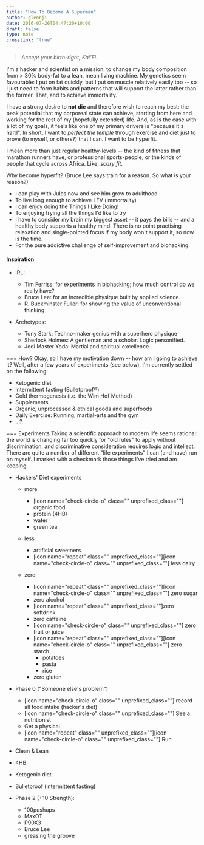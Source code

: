 ```yaml
---
title: "How To Become A Superman"
author: glennji
date: 2016-07-26T04:47:20+10:00
draft: false
type: note
crosslink: "true"
---
```

> *Accept your birth-right, Kal'El.*

I'm a hacker and scientist on a mission: to change my body composition from &gt; 30% body-fat to a lean, mean living machine. My genetics seem favourable: I put on fat quickly, but I put on muscle relatively easily too -- so I just need to form habits and patterns that will support the latter rather than the former.
That, and to achieve immortality.

I have a strong desire to **not die** and therefore wish to reach my best: the peak potential that my corporeal state can achieve, starting from here and working for the rest of my (hopefully extended) life.
And, as is the case with a lot of my goals, it feels like one of my primary drivers is "because it's hard". In short, I want to *perfect the temple* through exercise and diet just to prove (to myself, or others?) that I can. I want to be hyperfit.


I mean more than just regular healthy-levels -- the kind of fitness that marathon runners have, or professional sports-people, or the kinds of people that cycle across Africa. Like, *scary fit*.

Why become hyperfit? (Bruce Lee says train for a reason. So what is your reason?)

 - I can play with Jules now and see him grow to adulthood
 - To live long enough to achieve LEV (immortality)
 - I can enjoy doing the Things I Like Doing!
 - To enjoying trying all the things I'd like to try
 - I have to consider my brain my biggest asset -- it pays the bills -- and a healthy body supports a healthy mind. There is no point practising relaxation and single-pointed focus if my body won't support it, so now is the time.
 - For the pure addictive challenge of self-improvement and biohacking



<h4>Inspiration</h4>

 - IRL:
     - Tim Ferriss: for experiments in biohacking; how much control do we really have?
     - Bruce Lee: for an incredible physique built by applied science.
     - R. Buckminster Fuller: for showing the value of unconventional thinking


 - Archetypes:
     - Tony Stark: Techno-maker genius with a superhero physique
     - Sherlock Holmes: A gentleman and a scholar. Logic personified.
     - Jedi Master Yoda: Martial and spiritual excellence.



=== How?
Okay, so I have my motivation down -- how am I going to achieve it? Well, after a few years of experiments (see below), I'm currently settled on the following:

 - Ketogenic diet
 - Intermittent fasting (Bulletproof®)
 - Cold thermogenesis (i.e. the Wim Hof Method)
 - Supplements
 - Organic, unprocessed &amp; ethical goods and superfoods
 - Daily Exercise: Running, martial-arts and the gym
 - ...?

=== Experiments
Taking a scientific approach to modern life seems rational: the world is changing far too quickly for "old rules" to apply without discrimination, and discriminative consideration requires logic and intellect. There are quite a number of different "life experiments" I can (and have) run on myself. I marked with a checkmark those things I've tried and am keeping.

 - Hackers' Diet experiments

   - more
     - [icon name="check-circle-o" class="" unprefixed_class=""] organic food
     - protein (4HB)
     - water
     - green tea


   - less
     - artificial sweetners
     - [icon name="repeat" class="" unprefixed_class=""][icon name="check-circle-o" class="" unprefixed_class=""] less dairy


   - zero
     - [icon name="repeat" class="" unprefixed_class=""][icon name="check-circle-o" class="" unprefixed_class=""] zero sugar
     - zero alcohol
     - [icon name="repeat" class="" unprefixed_class=""]zero softdrink
     - zero caffeine
     - [icon name="check-circle-o" class="" unprefixed_class=""] zero fruit or juice
     - [icon name="repeat" class="" unprefixed_class=""][icon name="check-circle-o" class="" unprefixed_class=""] zero starch
       - potatoes
       - pasta
       - rice
     - zero gluten


 - Phase 0 ("Someone else's problem")
   - [icon name="check-circle-o" class="" unprefixed_class=""] record all food intake (hacker's diet)
   - [icon name="check-circle-o" class="" unprefixed_class=""] See a nutritionist
   - Get a physical
   - [icon name="repeat" class="" unprefixed_class=""][icon name="check-circle-o" class="" unprefixed_class=""] Run


 - Clean &amp; Lean
 - 4HB
 - Ketogenic diet
 - Bulletproof (intermittent fasting)
 - Phase 2 (+10 Strength):
   - 100pushups
   - MaxOT
   - P90X3
   - Bruce Lee
   - greasing the groove
